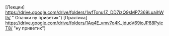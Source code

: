 [Лекции] https://drive.google.com/drive/folders/1wfTonu1Z_DD7izQ9sMP7369LuaihWl5/ " Опачки ну приветик")
[Практика] https://drive.google.com/drive/folders/1Aq4E_vmv7o4K_jduoV69icJP88PyicT8/ "ну приветик")